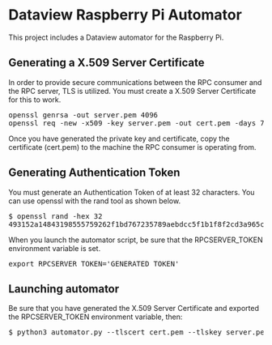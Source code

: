# Dataview Raspberry Pi Automator
This project includes a Dataview automator for the Raspberry Pi.

## Generating a X.509 Server Certificate

In order to provide secure communications between the RPC consumer and the RPC server, TLS is utilized. You must create a X.509 Server Certificate for this to work.

<pre>
openssl genrsa -out server.pem 4096
openssl req -new -x509 -key server.pem -out cert.pem -days 730
</pre>

Once you have generated the private key and certificate, copy the certificate (cert.pem) to the machine the RPC consumer is operating from.

## Generating Authentication Token
You must generate an Authentication Token of at least 32 characters. You can use openssl with the rand tool as shown below.  
<pre>
$ openssl rand -hex 32
493152a14843198555759262f1bd767235789aebdcc5f1b1f8f2cd3a965c8c7a
</pre>

When you launch the automator script, be sure that the RPCSERVER_TOKEN environment variable is set.

<pre>
export RPCSERVER_TOKEN='GENERATED_TOKEN'
</pre>

## Launching automator

Be sure that you have generated the X.509 Server Certificate and exported the RPCSERVER_TOKEN environment variable, then:

<pre>
$ python3 automator.py --tlscert cert.pem --tlskey server.pem
</pre>
